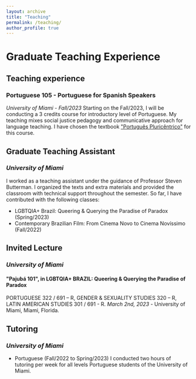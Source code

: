 ```yaml
---
layout: archive
title: "Teaching"
permalink: /teaching/
author_profile: true
---
```


# Graduate Teaching Experience

## Teaching experience
### Portuguese 105 - Portuguese for Spanish Speakers
*University of Miami - Fall/2023*
Starting on the Fall/2023, I will be conducting a 3 credits course for introductory level of Portuguese. My teaching mixes social justice pedagogy and communicative approach for language teaching. I have chosen the textbook ["Português Pluricêntrico"](https://escholarship.org/uc/item/9zs4s2p8) for this course.

## Graduate Teaching Assistant
### *University of Miami*
I worked as a teaching assistant under the guidance of Professor Steven Butterman. I organized the texts and extra materials and provided the classroom with technical support throughout the semester. So far, I have contributed with the following classes:
- LGBTQIA+ Brazil: Queering & Querying the Paradise of Paradox (Spring/2023)
- Contemporary Brazilian Film:  From Cinema Novo to Cinema Novíssimo (Fall/2022)

## Invited Lecture
### *University of Miami*
#### "Pajubá 101", in LGBTQIA+ BRAZIL: Queering & Querying the Paradise of Paradox
PORTUGUESE 322 / 691 – R,
GENDER & SEXUALITY STUDIES 320 – R,
LATIN AMERICAN STUDIES 301 / 691 - R.
*March 2nd, 2023* - University of Miami, Miami, Florida.

## Tutoring
### *University of Miami*
- Portuguese (Fall/2022 to Spring/2023)
I conducted two hours of tutoring per week for all levels Portuguese students of the University of Miami. 

